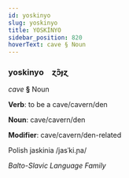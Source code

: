 ```yaml
---
id: yoskinyo
slug: yoskinyo
title: YOSKİNYO
sidebar_position: 820
hoverText: cave § Noun
---
```


### yoskinyo&emsp;<span kind="abugida">ɀ́ɔ̃ɟɀ</span>

*cave* **§** Noun

**Verb**: to be a cave/cavern/den

**Noun**: cave/cavern/den

**Modifier**: cave/cavern/den-related

Polish jaskinia /jasˈki.ɲa/

*Balto-Slavic Language Family*